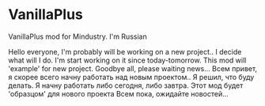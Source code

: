 # VanillaPlus
VanillaPlus mod for Mindustry. I'm Russian

Hello everyone, I'm probably will be working on a new project.. I decide what will I do. I'm start working on it since today-tomorrow.
This mod will 'example' for new project.
Goodbye all, please waiting news...
Всем привет, я скорее всего начну работать над новым проектом.. Я решил, что буду делать. Я начну работать либо сегодня, либо завтра.
Этот мод будет 'образцом' для нового проекта
Всем пока, ожидайте новостей...

